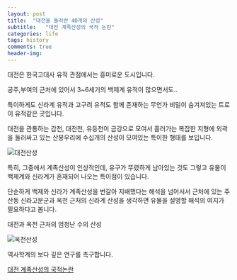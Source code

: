 ```yaml
---
layout: post
title:  "대전을 둘러싼 40개의 산성"
subtitle:   "대전 계족산성의 국적 논란"
categories: life
tags: history
comments: true
header-img: 
---
```


대전은 한국고대사 유적 관점에서는 흥미로운 도시입니다.

공주,부여의 근처에 있어서 3~6세기의 백제계 유적이 많으면서도..

특이하게도 신라계 유적과 고구려 유적도 함께 존재하는 무언가 비밀이 숨겨져있는 트로이 유적같은 곳입니다.

대전을 관통하는 갑천, 대전천, 유등천이 금강으로 모여서 흘러가는 복잡한 지형에 외곽을 둘러싸고 있는 산봉우리에 수십개의 산성이 모여있는 특이한 형태를 보입니다. 

![대전산성](https://youngsungson.github.io/assets/img/history/20210320-history-daejeon.jpg)

특히, 그중에서 계족산성이 인상적인데, 유구가 뚜렸하게 남아있는 것도 그렇고 유물이 백제계와 신라계가 혼재되어 나오는 특이점이 있습니다. 

단순하게 백제와 신라가 계족산성을 번갈아 지배했다는 해석을 넘어서서 근처에 있는 주산동 신라고분군과 옥천 근처의 신라계 산성을 생각하면 유물을 설명할 해석의 여지가 필요하다고 봅니다.

대전과 옥천 근처의 엄청난 수의 산성 

![옥천산성](https://youngsungson.github.io/assets/img/history/20210320-history-okcheon.jpg)

역사학계의 보다 깊은 연구를 촉구합니다.

[대전 계족산성의 국적논란](https://www.khan.co.kr/view.html?art_id=200604301720541&sec_id=960201#c2b)
 
 
    
 
 
 
